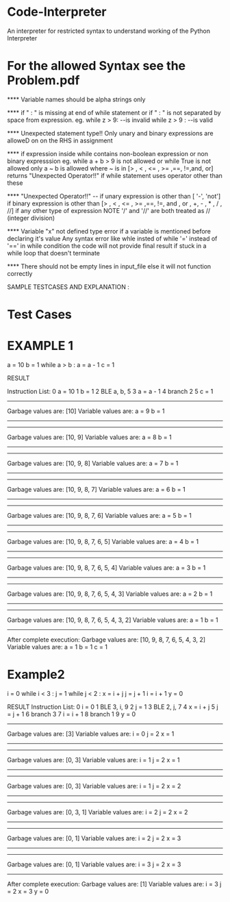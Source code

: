 # Code-Interpreter
An interpreter for restricted syntax to understand working of the Python Interpreter


# For the allowed Syntax see the Problem.pdf

**** Variable names should be alpha strings only

**** if " : " is missing at end of while statement
or if " : " is not separated by space from expression.
    eg. while z > 9:  --is invalid
        while z > 9 : --is valid
        

**** Unexpected statement type!!
Only unary and binary expressions are alloweD on on the RHS in assignment

**** if expression inside while contains non-boolean expression or non binary expresssion
    eg. while a + b > 9 is not allowed or while True is not allowed
only a ~ b is allowed where ~ is in [> , < , <= , >= ,==, !=,and, or]
returns "Unexpected Operator!!" if while statement uses operator other than these

**** "Unexpected Operator!!" --
if unary expression is other than [ '-', 'not']
if binary expression is other than [> , < , <= , >= ,==, !=, and , or , +, - , * , / , //]
if any other type of expression
NOTE '/' and '//' are both treated as // (integer division)

**** Variable "x" not defined type error if a variable is mentioned before declaring it's value
Any syntax error like whle insted of while
'=' instead of '==' in while condition
the code will not provide final result if stuck in a while loop that doesn't terminate

**** There should not be empty lines in input_file else it will not function correctly




SAMPLE TESTCASES AND EXPLANATION :
# Test Cases
# EXAMPLE 1
a = 10
b = 1
while a > b :
    a = a - 1
c = 1


RESULT

Instruction List:
0 a = 10
1 b = 1
2 BLE a, b, 5
3 a = a - 1
4 branch 2
5 c = 1
_________________________________________
Garbage values are:  [10]
Variable values are:
a  =  9
b  =  1
________________________________________
_________________________________________
Garbage values are:  [10, 9]
Variable values are:
a  =  8
b  =  1
________________________________________
_________________________________________
Garbage values are:  [10, 9, 8]
Variable values are:
a  =  7
b  =  1
________________________________________
_________________________________________
Garbage values are:  [10, 9, 8, 7]
Variable values are:
a  =  6
b  =  1
________________________________________
_________________________________________
Garbage values are:  [10, 9, 8, 7, 6]
Variable values are:
a  =  5
b  =  1
________________________________________
_________________________________________
Garbage values are:  [10, 9, 8, 7, 6, 5]
Variable values are:
a  =  4
b  =  1
________________________________________
_________________________________________
Garbage values are:  [10, 9, 8, 7, 6, 5, 4]
Variable values are:
a  =  3
b  =  1
________________________________________
_________________________________________
Garbage values are:  [10, 9, 8, 7, 6, 5, 4, 3]
Variable values are:
a  =  2
b  =  1
________________________________________
_________________________________________
Garbage values are:  [10, 9, 8, 7, 6, 5, 4, 3, 2]
Variable values are:
a  =  1
b  =  1
________________________________________

After complete execution:
Garbage values are:  [10, 9, 8, 7, 6, 5, 4, 3, 2]
Variable values are:
a  =  1
b  =  1
c  =  1








# Example2
i = 0
while i < 3 :
    j = 1
    while j < 2 :
        x = i + j
        j = j + 1
    i = i + 1
y = 0



RESULT
Instruction List:
0 i = 0
1 BLE 3, i, 9
2 j = 1
3 BLE 2, j, 7
4 x = i + j
5 j = j + 1
6 branch 3
7 i = i + 1
8 branch 1
9 y = 0
_________________________________________
Garbage values are:  [3]
Variable values are:
i  =  0
j  =  2
x  =  1
________________________________________
_________________________________________
Garbage values are:  [0, 3]
Variable values are:
i  =  1
j  =  2
x  =  1
________________________________________
_________________________________________
Garbage values are:  [0, 3]
Variable values are:
i  =  1
j  =  2
x  =  2
________________________________________
_________________________________________
Garbage values are:  [0, 3, 1]
Variable values are:
i  =  2
j  =  2
x  =  2
________________________________________
_________________________________________
Garbage values are:  [0, 1]
Variable values are:
i  =  2
j  =  2
x  =  3
________________________________________
_________________________________________
Garbage values are:  [0, 1]
Variable values are:
i  =  3
j  =  2
x  =  3
________________________________________

After complete execution:
Garbage values are:  [1]
Variable values are:
i  =  3
j  =  2
x  =  3
y  =  0


